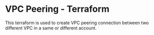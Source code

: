 # VPC Peering - Terraform
This terraform is used to create VPC peering connection between two different VPC in a same or different account.
